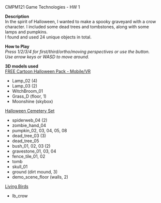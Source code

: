 CMPM121 Game Technologies - HW 1

**Description**  
In the spirit of Halloween, I wanted to make a spooky graveyard with a crow character. I included some dead trees and tombstones, along with some lamps and pumpkins.  
I found and used 24 unique objects in total.

**How to Play**  
*Press 1/2/3/4 for first/third/ortho/moving perspectives or use the button.*  
*Use arrow keys or WASD to move around.*

**3D models used**  
[FREE Cartoon Halloween Pack - Mobile/VR](https://assetstore.unity.com/packages/3d/environments/fantasy/free-cartoon-halloween-pack-mobile-vr-45896)

- Lamp_02 (4)
- Lamp_03 (2)
- WitchBroom_01
- Grass_D (floor, 1)
- Moonshine (skybox)

[Halloween Cemetery Set](https://assetstore.unity.com/packages/3d/environments/fantasy/halloween-cemetery-set-19125)

- spiderweb_04 (2)
- zombie_hand_04
- pumpkin_02, 03, 04, 05, 08
- dead_tree_03 (3)
- dead_tree_05
- bush_01, 02, 03 (2)
- gravestone_01, 03, 04
- fence_tile_01, 02
- tomb
- skull_01
- ground (dirt mound, 3)
- demo_scene_floor (walls, 2)

[Living Birds](https://assetstore.unity.com/packages/3d/characters/animals/birds/living-birds-15649)

- lb_crow
